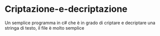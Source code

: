 # Criptazione-e-decriptazione
Un semplice programma in c# che è in grado di criptare e decriptare una stringa di testo, il file è molto semplice 
